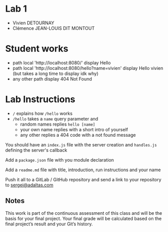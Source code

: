 # Lab 1

- Vivien DETOURNAY
- Clémence JEAN-LOUIS DIT MONTOUT

# Student works

- path local 'http://localhost:8080/' display Hello
- path local 'http://localhost:8080/hello?name=vivien' display Hello vivien (but takes a long time to display idk why)
- any other path display 404 Not Found

# Lab Instructions

- `/` explains how `/hello` works
- `/hello` takes a `name` query parameter and
  - random names replies `hello [name]`
  - your own name replies with a short intro of yourself
  - any other replies a 404 code with a not found message

You should have an `index.js` file with the server creation and `handles.js` defining the server's callback

Add a `package.json` file with you module declaration

Add a `readme.md` file with title, introduction, run instructions and your name

Push it all to a GitLab / GitHub repository and send a link to your repository to sergei@adaltas.com

## Notes

This work is part of the continuous assessment of this class and will be the basis for your final
project. Your final grade will be calculated based on the final project’s result and your Git’s history.

